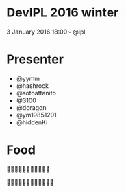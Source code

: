# DevIPL 2016 winter

3 January 2016 18:00~ @ipl

# Presenter

* @yymm
* @hashrock 
* @sotoattanito 
* @3100 
* @doragon 
* @ym19851201 
* @hiddenKi 

# Food

🍣🍣🍣🍣🍣🍣🍣🍣🍣🍣🍣

🍕🍕🍕🍕🍕🍕🍕🍕🍕🍕🍕🍕
